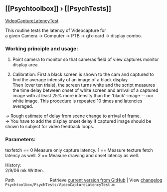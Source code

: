 ## [[Psychtoolbox]] &#8250; [[PsychTests]]

[VideoCaptureLatencyTest](VideoCaptureLatencyTest)  
  
This routine tests the latency of Videocapture for  
a given Camera -\> Computer -\> PTB -\> gfx-card -\> display combo.  
  
### Working principle and usage:  
  
1. Point camera to monitor so that cameras field of view captures monitor  
display area.  
  
2. Calibration: First a black screen is shown to the cam and captured to  
find the average intensity of an image of a black display.  
Then (over ten trials), the screen turns white and the script measures  
the time delay between onset of white screen and arrival of a captured  
image with at least 25% more intensity than the 'black'-image -- our  
white image. This procedure is repeated 10 times and latencies averaged.  
  
-\> Rough estimate of delay from scene change to arrival of frame.  
-\> You have to add the display onset delay if captured image should be  
shown to subject for video feedback loops.  
  
### Parameters:  
  
texfetch == 0 Measure only capture latency. 1 == Measure texture fetch  
latency as well. 2 == Measure drawing and onset latency as well.  
  
History:  
2/9/06 mk Written.  




<div class="code_header" style="text-align:right;">
  <span style="float:left;">Path&nbsp;&nbsp;</span> <span class="counter">Retrieve <a href=
  "https://raw.github.com/Psychtoolbox-3/Psychtoolbox-3/beta/Psychtoolbox/PsychTests/VideoCaptureLatencyTest.m">current version from GitHub</a> | View <a href=
  "https://github.com/Psychtoolbox-3/Psychtoolbox-3/commits/beta/Psychtoolbox/PsychTests/VideoCaptureLatencyTest.m">changelog</a></span>
</div>
<div class="code">
  <code>Psychtoolbox/PsychTests/VideoCaptureLatencyTest.m</code>
</div>

